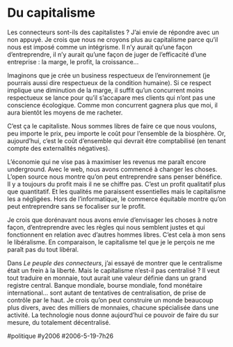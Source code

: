 # Du capitalisme

Les connecteurs sont-ils des capitalistes ? J’ai envie de répondre avec un non appuyé. Je crois que nous ne croyons plus au capitalisme parce qu’il nous est imposé comme un intégrisme. Il n’y aurait qu’une façon d’entreprendre, il n’y aurait qu’une façon de juger de l’efficacité d’une entreprise : la marge, le profit, la croissance...

Imaginons que je crée un business respectueux de l’environnement (je pourrais aussi dire respectueux de la condition humaine). Si ce respect implique une diminution de la marge, il suffit qu’un concurrent moins respectueux se lance pour qu’il s’accapare mes clients qui n’ont pas une conscience écologique. Comme mon concurrent gagnera plus que moi, il aura bientôt les moyens de me racheter.

C’est ça le capitaliste. Nous sommes libres de faire ce que nous voulons, peu importe le prix, peu importe le coût pour l’ensemble de la biosphère. Or, aujourd’hui, c’est le coût d’ensemble qui devrait être comptabilisé (en tenant compte des externalités négatives).

L’économie qui ne vise pas à maximiser les revenus me paraît encore underground. Avec le web, nous avons commencé à changer les choses. L’open source nous montre qu’on peut entreprendre sans penser bénéfice. Il y a toujours du profit mais il ne se chiffre pas. C’est un profit qualitatif plus que quantitatif. Et les qualités me paraissent essentielles mais le capitalisme les a négligées. Hors de l’informatique, le commerce équitable montre qu’on peut entreprendre sans se focaliser sur le profit.

Je crois que dorénavant nous avons envie d’envisager les choses à notre façon, d’entreprendre avec les règles qui nous semblent justes et qui fonctionnent en relation avec d’autres hommes libres. C’est cela à mon sens le libéralisme. En comparaison, le capitalisme tel que je le perçois ne me paraît pas du tout libéral.

Dans *Le peuple des connecteurs*, j’ai essayé de montrer que le centralisme était un frein à la liberté. Mais le capitalisme n’est-il pas centralisé ? Il veut tout traduire en monnaie, tout aurait une valeur définie dans un grand registre central. Banque mondiale, bourse mondiale, fond monétaire international... sont autant de tentatives de centralisation, de prise de contrôle par le haut. Je crois qu’on peut construire un monde beaucoup plus divers, avec des milliers de monnaies, chacune spécialisée dans une activité. La technologie nous donne aujourd’hui ce pouvoir de faire du sur mesure, du totalement décentralisé.

#politique #y2006 #2006-5-19-7h26
